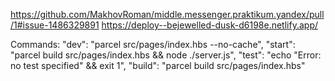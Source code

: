 https://github.com/MakhovRoman/middle.messenger.praktikum.yandex/pull/1#issue-1486329891
https://deploy--bejewelled-dusk-d6198e.netlify.app/

Commands:
"dev": "parcel src/pages/index.hbs --no-cache",
"start": "parcel build src/pages/index.hbs && node ./server.js",
"test": "echo \"Error: no test specified\" && exit 1",
"build": "parcel build src/pages/index.hbs"
